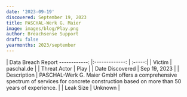 ```yaml
---
date: '2023-09-19'
discovered: September 19, 2023
title: PASCHAL-Werk G. Maier
image: images/blog/Play.png
author: Breachsense Support
draft: false
yearmonths: 2023/september
---
```



| Data Breach Report
------------:     |:-------------:    | :-----:|
| Victim      | paschal.de      | 
| Threat Actor      | Play      | 
| Date Discovered      | Sep 19, 2023      | 
| Description      | PASCHAL-Werk G. Maier GmbH offers a comprehensive spectrum of services for concrete construction based on more than 50 years of experience.      | 
| Leak Size      | Unknown      | 

